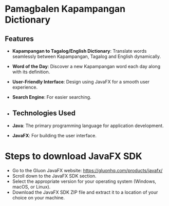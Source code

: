 # Pamagbalen Kapampangan Dictionary

## Features

- **Kapampangan to Tagalog/English Dictionary**: Translate words seamlessly between Kapampangan, Tagalog and English dynamically.
- **Word of the Day**: Discover a new Kapampangan word each day along with its definition.
- **User-Friendly Interface**: Design using JavaFX for a smooth user experience.
- **Search Engine**: For easier searching.

- ## Technologies Used

- **Java**: The primary programming language for application development.
- **JavaFX**: For building the user interface.
  
# Steps to download JavaFX SDK

- Go to the Gluon JavaFX website: https://gluonhq.com/products/javafx/
- Scroll down to the JavaFX SDK section.
- Select the appropriate version for your operating system (Windows, macOS, or Linux).
- Download the JavaFX SDK ZIP file and extract it to a location of your choice on your machine.
